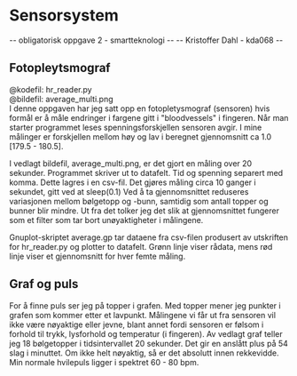 # Sensorsystem
 -- obligatorisk oppgave 2 - smartteknologi --
 -- Kristoffer Dahl - kda068 --
 
## Fotopleytsmograf
@kodefil: hr_reader.py\
@bildefil: average_multi.png\
I denne oppgaven har jeg satt opp en fotopletysmograf (sensoren) hvis formål er å måle endringer i 
fargene gitt i "bloodvessels" i fingeren. 
Når man starter programmet leses spenningsforskjellen sensoren avgir. I mine målinger er forskjellen 
mellom høy og lav i beregnet gjennomsnitt ca 1.0 [179.5 - 180.5].
 
I vedlagt bildefil, average_multi.png, er det gjort en måling over 20 sekunder.
Programmet skriver ut to datafelt. Tid og spenning separert med komma. Dette lagres i en csv-fil.
Det gjøres måling circa 10 ganger i sekundet, gitt ved at sleep(0.1) 
Ved å ta gjennomsnittet reduseres variasjonen mellom bølgetopp og -bunn, samtidig som antall topper og bunner blir mindre. 
Ut fra det tolker jeg det slik at gjennomsnittet fungerer som et filter som tar bort unøyaktigheter i målingene.

Gnuplot-skriptet average.gp tar dataene fra csv-filen produsert av utskriften for hr_reader.py og plotter to datafelt.
Grønn linje viser rådata, mens rød linje viser et gjennomsnitt for hver femte måling.

## Graf og puls
For å finne puls ser jeg på topper i grafen. Med topper mener jeg punkter i grafen som kommer etter 
et lavpunkt. Målingene vi får ut fra sensoren vil ikke være nøyaktige eller jevne, blant annet fordi
sensoren er følsom i forhold til trykk, lysforhold og temperatur (i fingeren).
Av vedlagt graf teller jeg 18 bølgetopper i tidsintervallet 20 sekunder. Det gir en anslått plus på 54 slag i minuttet.
Om ikke helt nøyaktig, så er det absolutt innen rekkevidde. Min normale hvilepuls ligger i spektret 60 - 80 bpm.

